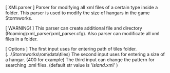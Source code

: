 [ XMLparser ]
Parser for modifying all xml files of a certain type inside a folder.
This parser is used to modify the size of hangars in the game Stormworks.

[ WARNING! ] 
This parser can create additional file and directory (Roaming\xml_parser\xml_parser.cfg).
Also parser can modificate all xml files in a folder.

[ Options ]
The first input uses for entering path of tiles folder. (...\Stormworks\rom\data\tiles)
The second input uses for entering a size of a hangar. (400 for example)
The third input can change the pattern for searching .xml files. (default str value is '*island*.xml' )
